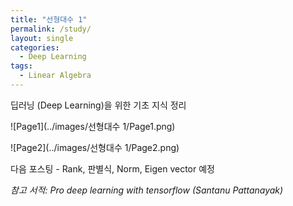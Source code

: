 ```yaml
---
title: "선형대수 1"
permalink: /study/
layout: single
categories:
  - Deep Learning
tags:
  - Linear Algebra
---
```




딥러닝 (Deep Learning)을 위한 기초 지식 정리

![Page1](../images/선형대수 1/Page1.png)

![Page2](../images/선형대수 1/Page2.png)

다음 포스팅 - Rank, 판별식, Norm, Eigen vector 예정



*참고 서적:* *Pro deep learning with tensorflow (Santanu Pattanayak)*
